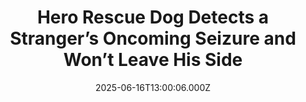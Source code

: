 ---
title: "Hero Rescue Dog Detects a Stranger’s Oncoming Seizure and Won’t Leave His Side"
date: 2025-06-16T13:00:06.000Z
category: Human Kindness
externalLink: "https://www.goodnewsnetwork.org/hero-rescue-dog-detects-a-strangers-oncoming-seizure-and-wont-leave-his-side/"
image: ""
excerpt: "At an adoption meet and greet event hosted by an animal rescue, a shelter dog performed an extraordinary act of diagnosis without ever being trained to do so. Between 4 and 5 years of age from unknown breeding, Sienna broke away from the crowd of dogs, appreciative attendees, and familiar caretakers—walking right up to a […] The post Hero Rescue…"
---